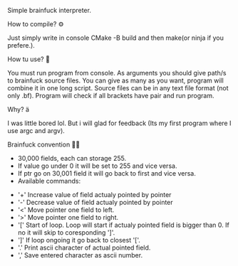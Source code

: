 ﻿Simple brainfuck interpreter.

How to compile? ⚙️

Just simply write in console CMake -B build and then make(or ninja if you prefere.).

How tu use? 📜

You must run program from console. As arguments you should give path/s to brainfuck source files. You can give as many as you want, program will combine it in one long script. Source files can be in any text file format (not only .bf). Program will check if all brackets have pair and run program.

Why? ä

I was little bored lol. But i will glad for feedback (Its my first program where I use argc and argv).

Brainfuck convention 🧔‍♀️

* 30,000 fields, each can storage 255.
* If value go under 0 it will be set to 255 and vice versa.
* If ptr go on 30,001 field it will go back to first and vice versa.
* Available commands:
- '+' Increase value of field actualy pointed by pointer 
- '-' Decrease value of field actualy pointed by pointer
- '<' Move pointer one field to left.
- '>' Move pointer one field to right.
- '[' Start of loop. Loop will start if actualy pointed field is bigger than 0. If no it will skip to coresponding ']'.
- ']' If loop ongoing it go back to closest '['.
- '.' Print ascii character of actual pointed field.
- ',' Save entered character as ascii number.
